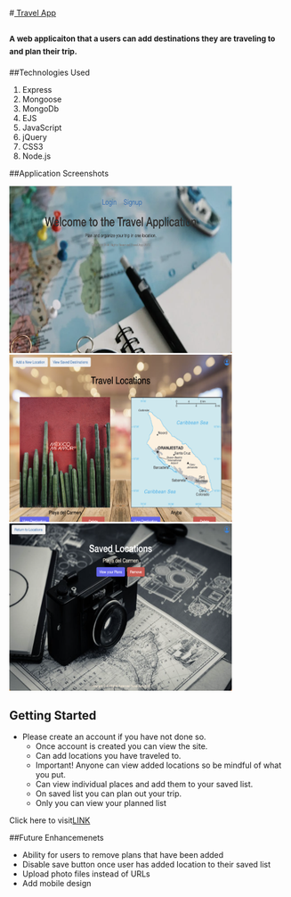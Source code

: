 #<u> Travel App </u>

### <sub>A web applicaiton that a users can add destinations they are traveling to and plan their trip. <sub>

##Technologies Used

1. Express
2. Mongoose
3. MongoDb
4. EJS
5. JavaScript
6. jQuery
7. CSS3
8. Node.js

##Application Screenshots

<img src ='./screenshots/home.png' width= '400' height= '300'>
<img src ='./screenshots/index.png' width= '400' height= '300'>
<img src ='./screenshots/saved.png' width= '400' height= '300'>

## Getting Started
* Please create an account if you have not done so.
    * Once account is created you can view the site.
    * Can add locations you have traveled to. 
    * Important! Anyone can view added locations so be mindful of what you put.
    * Can view individual places and add them to your saved list.
    * On saved list you can plan out your trip.
    * Only you can view your planned list

Click here to visit[LINK](https://travel-app-1.herokuapp.com/)

##Future Enhancemenets 
* Ability for users to remove plans that have been added
* Disable save button once user has added location to their saved list
* Upload photo files instead of URLs
* Add mobile design 
